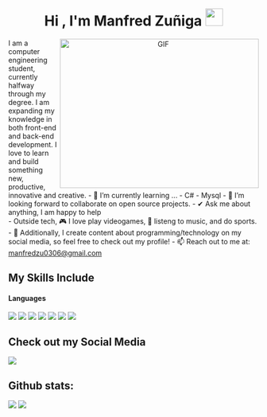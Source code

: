 <h1 align="center"><b>Hi , I'm Manfred Zuñiga </b><img src="https://media.giphy.com/media/hvRJCLFzcasrR4ia7z/giphy.gif" width="35"></h1>
<!--  -->
<a target="_blank" align="center">
  <img align="right" top="500" height="300" width="400" alt="GIF" src="https://media.giphy.com/media/SWoSkN6DxTszqIKEqv/giphy.gif">
</a>
I am a computer engineering student, currently halfway through my degree. I am expanding my knowledge in both front-end and back-end development. I love to learn and build something new, productive, innovative and creative.
- 🌱 I’m currently learning ...
  - C#
  - Mysql
- 👯 I’m looking forward to collaborate on open source projects.
- ✔ Ask me about anything, I am happy to help<br>
- Outside tech, 🎮 I love play videogames, 🎵 listeng to music, and do sports.
- 👾 Additionally, I create content about programming/technology on my social media, so feel free to check out my profile!
- 📫 Reach out to me at: <a href="manfredzu0306@gmail.com">manfredzu0306@gmail.com</a>

## My Skills Include

<h4> Languages </h4>
<span> 
  <img src="https://img.shields.io/badge/HTML5-E34F26?style=for-the-badge&logo=html5&logoColor=white">
  <img src="https://img.shields.io/badge/CSS3-1572B6?style=for-the-badge&logo=css3&logoColor=white">
  <img src="https://img.shields.io/badge/JavaScript-F7DF1E?style=for-the-badge&logo=javascript&logoColor=black">
  <img src="https://img.shields.io/badge/Java-ED8B00?style=for-the-badge&logo=java&logoColor=white">
  <img src="https://img.shields.io/badge/c++-%2300599C.svg?style=for-the-badge&logo=c%2B%2B&logoColor=white">
  <img src="https://img.shields.io/badge/python-3670A0?style=for-the-badge&logo=python&logoColor=ffdd54">
  <img src= "https://img.shields.io/badge/-Arduino-00979D?style=for-the-badge&logo=Arduino&logoColor=white">
 
</span>

## Check out my Social Media

<a href= "https://www.instagram.com/manfredzm_/?hl=es">
    <img src="https://img.shields.io/badge/Instagram-%23E4405F.svg?style=for-the-badge&logo=Instagram&logoColor=white">
</a>
<h2>Github stats:</h2> 

[![](https://github-readme-stats.vercel.app/api?username=Manfred0306&show_icons=true&theme=tokyonight&hide_border=true&locale=en)](https://github.com/Manfred0306)
[![](https://github-readme-streak-stats.herokuapp.com/?user=Manfred0306&theme=material-palenight)](https://github.com/Manfred0306)
</div>

